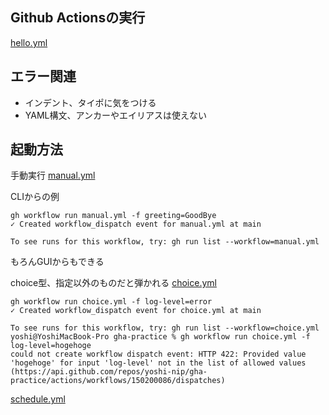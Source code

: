 ## Github Actionsの実行
[hello.yml](/bk_workflows/2/hello.yml)

## エラー関連

- インデント、タイポに気をつける
- YAML構文、アンカーやエイリアスは使えない


## 起動方法
手動実行
[manual.yml](/bk_workflows/2/manual.yml)

CLIからの例
```
gh workflow run manual.yml -f greeting=GoodBye
✓ Created workflow_dispatch event for manual.yml at main

To see runs for this workflow, try: gh run list --workflow=manual.yml
```

もろんGUIからもできる

choice型、指定以外のものだと弾かれる
[choice.yml](/bk_workflows/2/choice.yml)
```
gh workflow run choice.yml -f log-level=error
✓ Created workflow_dispatch event for choice.yml at main

To see runs for this workflow, try: gh run list --workflow=choice.yml
yoshi@YoshiMacBook-Pro gha-practice % gh workflow run choice.yml -f log-level=hogehoge
could not create workflow dispatch event: HTTP 422: Provided value 'hogehoge' for input 'log-level' not in the list of allowed values (https://api.github.com/repos/yoshi-nip/gha-practice/actions/workflows/150200086/dispatches)
```

[schedule.yml](/bk_workflows/2/schedule.yml)
